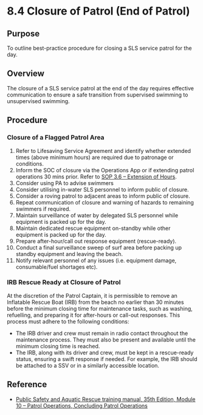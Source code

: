 # 8.4 Closure of Patrol (End of Patrol)

## Purpose

To outline best-practice procedure for closing a SLS service patrol for the day.

## Overview

The closure of a SLS service patrol at the end of the day requires effective communication to ensure a safe transition from supervised swimming to unsupervised swimming.

## Procedure

### Closure of a Flagged Patrol Area

1. Refer to Lifesaving Service Agreement and identify whether extended times (above minimum hours) are required due to patronage or conditions.
2. Inform the SOC of closure via the Operations App or if extending patrol operations 30 mins prior. Refer to [SOP 3.6 – Extension of Hours](#_3.6_Extension_of).
3. Consider using PA to advise swimmers
4. Consider utilising in-water SLS personnel to inform public of closure.
5. Consider a roving patrol to adjacent areas to inform public of closure.
6. Repeat communication of closure and warning of hazards to remaining swimmers if required.
7. Maintain surveillance of water by delegated SLS personnel while equipment is packed up for the day.
8. Maintain dedicated rescue equipment on-standby while other equipment is packed up for the day.
9. Prepare after-hour/call out response equipment (rescue-ready).
10. Conduct a final surveillance sweep of surf area before packing up standby equipment and leaving the beach.
11. Notify relevant personnel of any issues (i.e. equipment damage, consumable/fuel shortages etc).

### IRB Rescue Ready at Closure of Patrol

At the discretion of the Patrol Captain, it is permissible to remove an Inflatable Rescue Boat (IRB) from the beach no earlier than 30 minutes before the minimum closing time for maintenance tasks, such as washing, refuelling, and preparing it for after-hours or call-out responses. This process must adhere to the following conditions:

- The IRB driver and crew must remain in radio contact throughout the maintenance process. They must also be present and available until the minimum closing time is reached.
- The IRB, along with its driver and crew, must be kept in a rescue-ready status, ensuring a swift response if needed. For example, the IRB should be attached to a SSV or in a similarly accessible location.

## Reference

- [Public Safety and Aquatic Rescue training manual, 35th Edition, Module 10 – Patrol Operations, Concluding Patrol Operations](https://members.sls.com.au/members/document_library/1/media/8571)